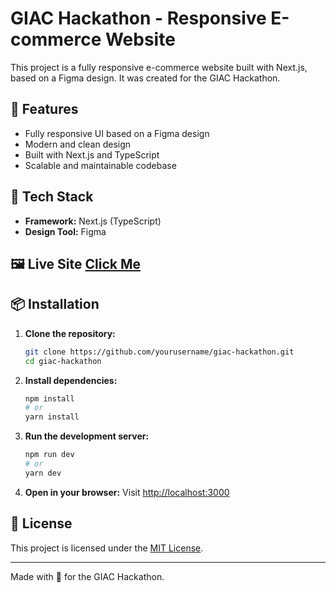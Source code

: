 # GIAC Hackathon - Responsive E-commerce Website

This project is a fully responsive e-commerce website built with Next.js, based on a Figma design. It was created for the GIAC Hackathon.

## 🌟 Features

- Fully responsive UI based on a Figma design
- Modern and clean design
- Built with Next.js and TypeScript
- Scalable and maintainable codebase

## 🚀 Tech Stack

- **Framework:** Next.js (TypeScript)
- **Design Tool:** Figma


## 🖼️ Live Site  [ Click Me ](https://ui-ux-hackathon-giaic-alpha.vercel.app/)

## 📦 Installation

1. **Clone the repository:**

   ```bash
   git clone https://github.com/yourusername/giac-hackathon.git
   cd giac-hackathon
   ```

2. **Install dependencies:**

   ```bash
   npm install
   # or
   yarn install
   ```

3. **Run the development server:**

   ```bash
   npm run dev
   # or
   yarn dev
   ```

4. **Open in your browser:**
   Visit [http://localhost:3000](https://ui-ux-hackathon-giaic-alpha.vercel.app/)


## 📄 License

This project is licensed under the [MIT License](LICENSE).

---

Made with 💙 for the GIAC Hackathon.

